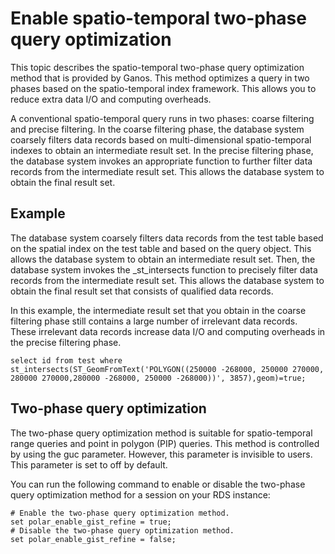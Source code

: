 # Enable spatio-temporal two-phase query optimization

This topic describes the spatio-temporal two-phase query optimization method that is provided by Ganos. This method optimizes a query in two phases based on the spatio-temporal index framework. This allows you to reduce extra data I/O and computing overheads.

A conventional spatio-temporal query runs in two phases: coarse filtering and precise filtering. In the coarse filtering phase, the database system coarsely filters data records based on multi-dimensional spatio-temporal indexes to obtain an intermediate result set. In the precise filtering phase, the database system invokes an appropriate function to further filter data records from the intermediate result set. This allows the database system to obtain the final result set.

## Example

The database system coarsely filters data records from the test table based on the spatial index on the test table and based on the query object. This allows the database system to obtain an intermediate result set. Then, the database system invokes the \_st\_intersects function to precisely filter data records from the intermediate result set. This allows the database system to obtain the final result set that consists of qualified data records.

In this example, the intermediate result set that you obtain in the coarse filtering phase still contains a large number of irrelevant data records. These irrelevant data records increase data I/O and computing overheads in the precise filtering phase.

```
select id from test where st_intersects(ST_GeomFromText('POLYGON((250000 -268000, 250000 270000, 280000 270000,280000 -268000, 250000 -268000))', 3857),geom)=true;
```

## Two-phase query optimization

The two-phase query optimization method is suitable for spatio-temporal range queries and point in polygon \(PIP\) queries. This method is controlled by using the guc parameter. However, this parameter is invisible to users. This parameter is set to off by default.

You can run the following command to enable or disable the two-phase query optimization method for a session on your RDS instance:

```
# Enable the two-phase query optimization method.
set polar_enable_gist_refine = true;
# Disable the two-phase query optimization method.
set polar_enable_gist_refine = false;
```


